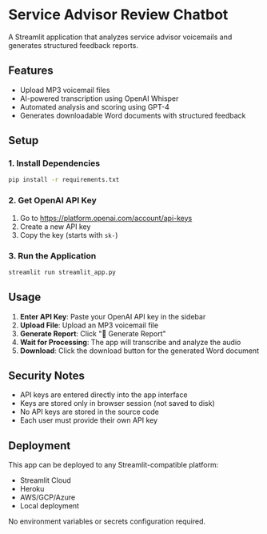 # Service Advisor Review Chatbot

A Streamlit application that analyzes service advisor voicemails and generates structured feedback reports.

## Features

- Upload MP3 voicemail files
- AI-powered transcription using OpenAI Whisper
- Automated analysis and scoring using GPT-4
- Generates downloadable Word documents with structured feedback

## Setup

### 1. Install Dependencies

```bash
pip install -r requirements.txt
```

### 2. Get OpenAI API Key

1. Go to https://platform.openai.com/account/api-keys
2. Create a new API key
3. Copy the key (starts with `sk-`)

### 3. Run the Application

```bash
streamlit run streamlit_app.py
```

## Usage

1. **Enter API Key**: Paste your OpenAI API key in the sidebar
2. **Upload File**: Upload an MP3 voicemail file
3. **Generate Report**: Click "🎯 Generate Report"
4. **Wait for Processing**: The app will transcribe and analyze the audio
5. **Download**: Click the download button for the generated Word document

## Security Notes

- API keys are entered directly into the app interface
- Keys are stored only in browser session (not saved to disk)
- No API keys are stored in the source code
- Each user must provide their own API key

## Deployment

This app can be deployed to any Streamlit-compatible platform:
- Streamlit Cloud
- Heroku
- AWS/GCP/Azure
- Local deployment

No environment variables or secrets configuration required.